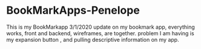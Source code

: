 # BookMarkApps-Penelope
This is my BookMarkapp
3/1/2020
update on my bookmark app, everything works, front and backend, wireframes, are together. 
problem I am having is my expansion button , and pulling descriptive information on my app. 
